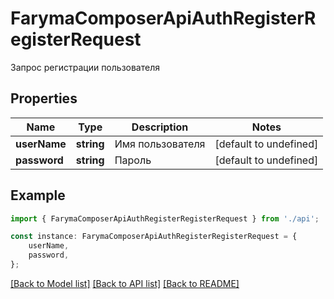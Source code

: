 # FarymaComposerApiAuthRegisterRegisterRequest

Запрос регистрации пользователя

## Properties

Name | Type | Description | Notes
------------ | ------------- | ------------- | -------------
**userName** | **string** | Имя пользователя | [default to undefined]
**password** | **string** | Пароль | [default to undefined]

## Example

```typescript
import { FarymaComposerApiAuthRegisterRegisterRequest } from './api';

const instance: FarymaComposerApiAuthRegisterRegisterRequest = {
    userName,
    password,
};
```

[[Back to Model list]](../README.md#documentation-for-models) [[Back to API list]](../README.md#documentation-for-api-endpoints) [[Back to README]](../README.md)
